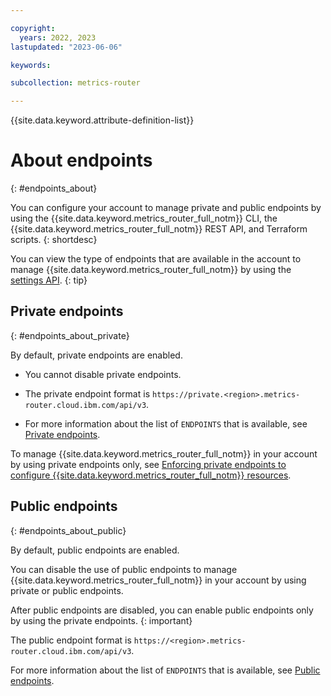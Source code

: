 ```yaml
---

copyright:
  years: 2022, 2023
lastupdated: "2023-06-06"

keywords:

subcollection: metrics-router

---
```


{{site.data.keyword.attribute-definition-list}}



# About endpoints
{: #endpoints_about}

You can configure your account to manage private and public endpoints by using the {{site.data.keyword.metrics_router_full_notm}} CLI, the {{site.data.keyword.metrics_router_full_notm}} REST API, and Terraform scripts.
{: shortdesc}

You can view the type of endpoints that are available in the account to manage {{site.data.keyword.metrics_router_full_notm}} by using the [settings API](/docs/metrics-router?topic=metrics-router-settings).
{: tip}

## Private endpoints
{: #endpoints_about_private}

By default, private endpoints are enabled.

- You cannot disable private endpoints.

- The private endpoint format is `https://private.<region>.metrics-router.cloud.ibm.com/api/v3`.

- For more information about the list of `ENDPOINTS` that is available, see [Private endpoints](/docs/metrics-router?topic=metrics-router-endpoints#endpoints_api-private).

To manage {{site.data.keyword.metrics_router_full_notm}} in your account by using private endpoints only, see [Enforcing private endpoints to configure {{site.data.keyword.metrics_router_full_notm}} resources](/docs/metrics-router?topic=metrics-router-endpoints-enforce-private&interface=cli).

## Public endpoints
{: #endpoints_about_public}

By default, public endpoints are enabled.

You can disable the use of public endpoints to manage {{site.data.keyword.metrics_router_full_notm}} in your account by using private or public endpoints.

After public endpoints are disabled, you can enable public endpoints only by using the private endpoints.
{: important}

The public endpoint format is `https://<region>.metrics-router.cloud.ibm.com/api/v3`.

For more information about the list of `ENDPOINTS` that is available, see [Public endpoints](/docs/metrics-router?topic=metrics-router-endpoints#endpoints_api-public).

